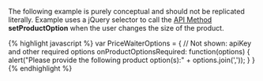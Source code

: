 <p class="notice-info">
    The following example is purely conceptual and should not be replicated literally. Example uses a jQuery selector to call the <a href="/docs/api">API Method</a> <strong>setProductOption</strong> when the user changes the size of the product.
</p>
{% highlight javascript %}
var PriceWaiterOptions = {
    // Not shown: apiKey and other required options
    onProductOptionsRequired: function(options) {
        alert("Please provide the following product option(s):" + options.join(','));
    }
}
{% endhighlight %}